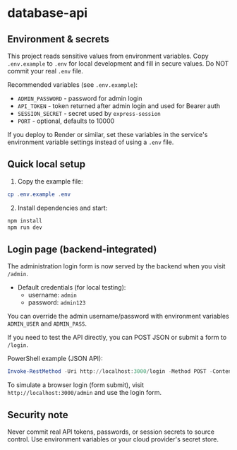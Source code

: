 # database-api

Environment & secrets
----------------------

This project reads sensitive values from environment variables. Copy `.env.example` to `.env` for local development and fill in secure values. Do NOT commit your real `.env` file.

Recommended variables (see `.env.example`):

- `ADMIN_PASSWORD` - password for admin login
- `API_TOKEN` - token returned after admin login and used for Bearer auth
- `SESSION_SECRET` - secret used by `express-session`
- `PORT` - optional, defaults to 10000

If you deploy to Render or similar, set these variables in the service's environment variable settings instead of using a `.env` file.

Quick local setup
-----------------

1. Copy the example file:

```powershell
cp .env.example .env
```

2. Install dependencies and start:

```powershell
npm install
npm run dev
```

Login page (backend-integrated)
--------------------------------

The administration login form is now served by the backend when you visit `/admin`.

- Default credentials (for local testing):
	- username: `admin`
	- password: `admin123`

You can override the admin username/password with environment variables `ADMIN_USER` and `ADMIN_PASS`.

If you need to test the API directly, you can POST JSON or submit a form to `/login`.

PowerShell example (JSON API):

```powershell
Invoke-RestMethod -Uri http://localhost:3000/login -Method POST -ContentType 'application/json' -Body (ConvertTo-Json @{username='admin'; password='admin123'}) | ConvertTo-Json -Depth 5
```

To simulate a browser login (form submit), visit `http://localhost:3000/admin` and use the login form.

Security note
-------------
Never commit real API tokens, passwords, or session secrets to source control. Use environment variables or your cloud provider's secret store.